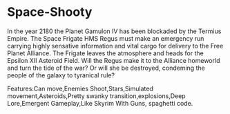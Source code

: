 # Space-Shooty
In the year 2180 the Planet Gamulon IV has been blockaded by the Termius Empire. The Space Frigate HMS Regus must make an emergency run carrying highly sensative information and vital cargo for delivery to the Free Planet Alliance. The Frigate leaves the atmosphere and heads for the Epsilon XII Asteroid Field. Will the Regus make it to the Alliance homeworld and turn the tide of the war? Or will she be destroyed, condeming the people of the galaxy to tyranical rule? 

Features:Can move,Enemies Shoot,Stars,Simulated movement,Asteroids,Pretty swanky transition,explosions,Deep Lore,Emergent Gameplay,Like Skyrim With Guns, spaghetti code.
